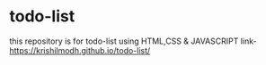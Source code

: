 # todo-list
this repository is for todo-list using HTML,CSS & JAVASCRIPT
link-https://krishilmodh.github.io/todo-list/

